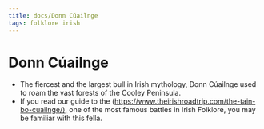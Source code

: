 ```yaml
---
title: docs/Donn Cúailnge
tags: folklore irish
---
```


# Donn Cúailnge

- The fiercest and the largest bull in Irish mythology, Donn Cúailnge used to roam the vast forests of the Cooley Peninsula.
- If you read our guide to the (<https://www.theirishroadtrip.com/the-tain-bo-cuailnge/),> one of the most famous battles in Irish Folklore, you may be familiar with this fella.